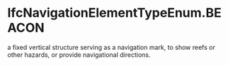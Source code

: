 IfcNavigationElementTypeEnum.BEACON
===================================
a fixed vertical structure serving as a navigation mark, to show reefs or
other hazards, or provide navigational directions.  


